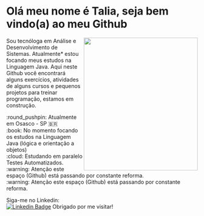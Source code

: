 # Olá meu nome é Talia, seja bem vindo(a) ao meu Github
<img align="right" width="300" height="350" src="https://i.imgur.com/rRds9mZ.png">
 
Sou tecnóloga em Análise e Desenvolvimento de Sistemas.
Atualmente* estou focando meus estudos na Linguagem Java.
Aqui neste Github você encontrará alguns exercícios, atividades de alguns cursos e pequenos projetos para treinar programação, estamos em construção.
<p align="left">
:round_pushpin: Atualmente em Osasco - SP 🇧🇷 <br>
:book: No momento focando os estudos na Linguagem Java (lógica e orientação a objetos) <br>
:cloud: Estudando em paralelo Testes Automatizados. <br>
:warning: Atenção este espaço (Github) está passando por constante reforma. <br>
<!--🤔 Perturbando galera de Front com dúvidas de React. <br> -->
:warning: Atenção este espaço (Github) está passando por constante reforma.<br>

</p>

Siga-me no Linkedin: <br>
[![Linkedin Badge](https://img.shields.io/badge/-LinkedIn-blue?style=flat-square&logo=Linkedin&logoColor=white&link=https://www.linkedin.com/in/talia-rocha-a645921a4)](https://www.linkedin.com/in/talia-rocha-a645921a4)
Obrigado por me visitar!
